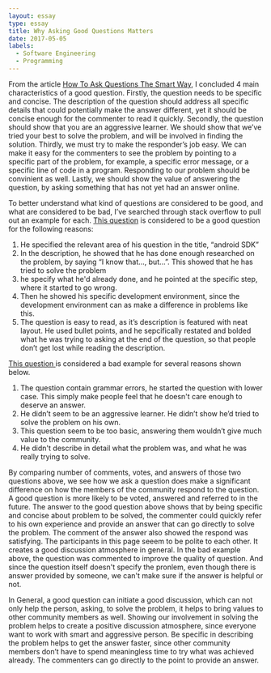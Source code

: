 ```yaml
---
layout: essay
type: essay
title: Why Asking Good Questions Matters
date: 2017-05-05
labels:
  - Software Engineering
  - Programming
---
```


From the article [How To Ask Questions The Smart Way]( http://www.catb.org/esr/faqs/smart-questions.html), I concluded 4  main characteristics of a good question. Firstly, the question needs to be specific and concise. The description of the question should address all specific details that could potentially make the answer different, yet it should be concise enough for the commenter to read it quickly. Secondly, the question should show that you are an aggressive learner. We should show that we’ve tried your best to solve the problem, and will be involved in finding the solution. Thirdly, we must try to make the responder’s job easy. We can make it easy for the commenters to see the problem by pointing to a specific part of the problem, for example, a specific error message, or a specific line of code in a program.  Responding to our problem should be convinient as well. Lastly, we should show the value of answering the question, by asking something that has not yet had an answer online. 

To better understand what kind of questions are considered to be good, and what are considered to be bad, I’ve searched through stack overflow to pull out an example for each. [This question]( http://stackoverflow.com/questions/42613882/error-could-not-find-gradle-wrapper-within-android-sdk-might-need-to-update-yo) is considered to be a good question for the following reasons:
1. He specified the relevant area of his question in the title, “android SDK”
2. In the description, he showed that he has done enough researched on the problem, by saying “I know that…, but…”. This showed that he has tried to solve the problem
3. he specify what he'd already done, and he pointed at the specific step, where it started to go wrong.
4. Then he showed his specific development environment, since the development environment can as make a difference in problems like this.
6. The question is easy to read, as it’s description is featured with neat layout.  He used bullet points, and he sepcifically restated and bolded what he was trying to asking at the end of the question, so that people don’t get lost while reading the description. 

[This question ]( https://stackoverflow.com/questions/43815939/i-want-to-know-in-how-many-table-the-data-existing-in-database ) is considered a bad example for several reasons shown below.
1. The question contain grammar errors, he started the question with lower case. This simply make people feel that he doesn't care enough to deserve an answer.
2. He didn’t seem to be an aggressive learner. He didn’t show he’d tried to solve the problem on his own. 
3. This question seem to be too basic, answering them wouldn’t give much value to the community. 
4. He didn't describe in detail what the problem was, and what he was really trying to solve.

By comparing number of comments, votes, and answers of those two questions above, we see how we ask a question does make a significant difference on how the members of the community respond to the question. A good question is more likely to be voted, answered and referred to in the future. The answer to the good question above shows that by being specific and concise about problem to be solved, the commenter could quickly refer to his own experience and provide an answer that can go directly to solve the problem. The comment of the answer also showed the respond was satisfying. The participants in this page seeem to be polite to each other. It creates a good discussion atmosphere in general. In the bad example above, the question was commented to improve the quality of question. And since the question itself doesn't specify the pronlem, even though there is answer provided by someone, we can't make sure if the answer is helpful or not.

In General, a good question can initiate a good discussion, which can not only help the person, asking, to solve the problem, it helps to bring values to other community members as well. Showing our involvement in solving the problem helps to create a positive discussion atmosphere, since everyone want to work with smart and aggressive person. Be specific in describing the problem helps to get the answer faster, since other community members don’t have to spend meaningless time to try what was achieved already. The commenters can go directly to the point to provide an answer. 


